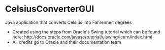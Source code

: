 # CelsiusConverterGUI
Java application that converts Celsius into Fahrenheit degrees
* Created using the steps from Oracle's Swing tutorial which can be found here: http://docs.oracle.com/javase/tutorial/uiswing/learn/index.html
* All credits go to Oracle and their documentation team
